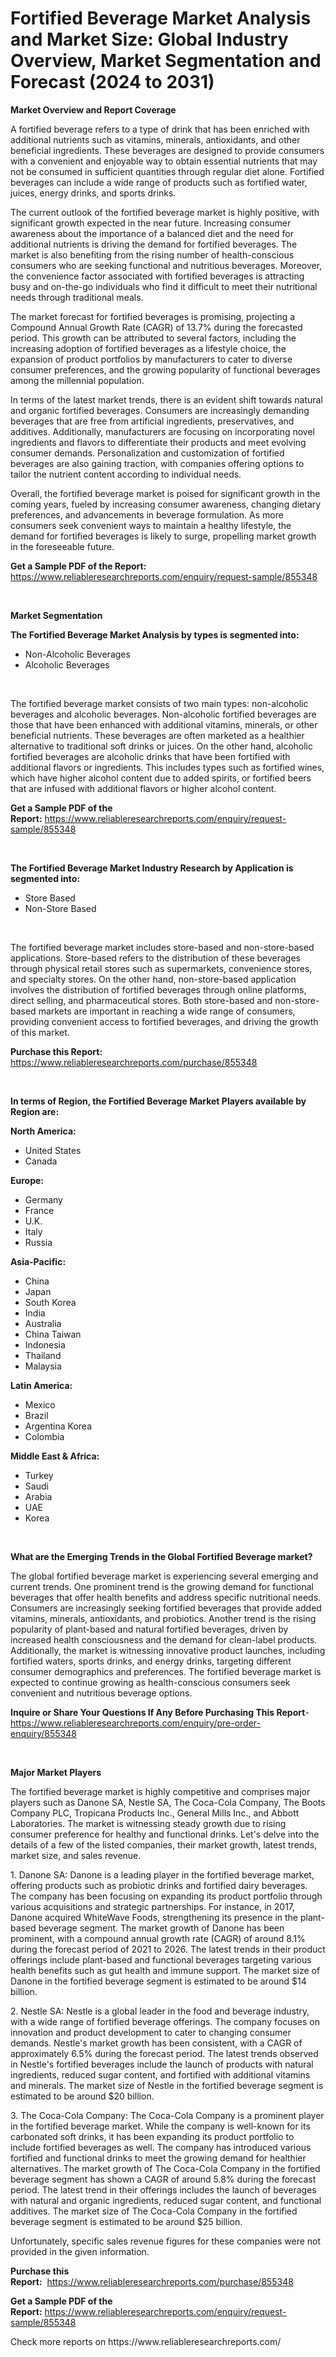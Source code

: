 <p><h1>Fortified Beverage Market Analysis and Market Size: Global Industry Overview, Market Segmentation and Forecast (2024 to 2031)</h1></p><p><strong>Market Overview and Report Coverage</strong></p>
<p><p>A fortified beverage refers to a type of drink that has been enriched with additional nutrients such as vitamins, minerals, antioxidants, and other beneficial ingredients. These beverages are designed to provide consumers with a convenient and enjoyable way to obtain essential nutrients that may not be consumed in sufficient quantities through regular diet alone. Fortified beverages can include a wide range of products such as fortified water, juices, energy drinks, and sports drinks.</p><p>The current outlook of the fortified beverage market is highly positive, with significant growth expected in the near future. Increasing consumer awareness about the importance of a balanced diet and the need for additional nutrients is driving the demand for fortified beverages. The market is also benefiting from the rising number of health-conscious consumers who are seeking functional and nutritious beverages. Moreover, the convenience factor associated with fortified beverages is attracting busy and on-the-go individuals who find it difficult to meet their nutritional needs through traditional meals.</p><p>The market forecast for fortified beverages is promising, projecting a Compound Annual Growth Rate (CAGR) of 13.7% during the forecasted period. This growth can be attributed to several factors, including the increasing adoption of fortified beverages as a lifestyle choice, the expansion of product portfolios by manufacturers to cater to diverse consumer preferences, and the growing popularity of functional beverages among the millennial population.</p><p>In terms of the latest market trends, there is an evident shift towards natural and organic fortified beverages. Consumers are increasingly demanding beverages that are free from artificial ingredients, preservatives, and additives. Additionally, manufacturers are focusing on incorporating novel ingredients and flavors to differentiate their products and meet evolving consumer demands. Personalization and customization of fortified beverages are also gaining traction, with companies offering options to tailor the nutrient content according to individual needs.</p><p>Overall, the fortified beverage market is poised for significant growth in the coming years, fueled by increasing consumer awareness, changing dietary preferences, and advancements in beverage formulation. As more consumers seek convenient ways to maintain a healthy lifestyle, the demand for fortified beverages is likely to surge, propelling market growth in the foreseeable future.</p></p>
<p><strong>Get a Sample PDF of the Report:</strong> <a href="https://www.reliableresearchreports.com/enquiry/request-sample/855348">https://www.reliableresearchreports.com/enquiry/request-sample/855348</a></p>
<p>&nbsp;</p>
<p><strong>Market Segmentation</strong></p>
<p><strong>The Fortified Beverage Market Analysis by types is segmented into:</strong></p>
<p><ul><li>Non-Alcoholic Beverages</li><li>Alcoholic Beverages</li></ul></p>
<p>&nbsp;</p>
<p><p>The fortified beverage market consists of two main types: non-alcoholic beverages and alcoholic beverages. Non-alcoholic fortified beverages are those that have been enhanced with additional vitamins, minerals, or other beneficial nutrients. These beverages are often marketed as a healthier alternative to traditional soft drinks or juices. On the other hand, alcoholic fortified beverages are alcoholic drinks that have been fortified with additional flavors or ingredients. This includes types such as fortified wines, which have higher alcohol content due to added spirits, or fortified beers that are infused with additional flavors or higher alcohol content.</p></p>
<p><strong>Get a Sample PDF of the Report:</strong>&nbsp;<a href="https://www.reliableresearchreports.com/enquiry/request-sample/855348">https://www.reliableresearchreports.com/enquiry/request-sample/855348</a></p>
<p>&nbsp;</p>
<p><strong>The Fortified Beverage Market Industry Research by Application is segmented into:</strong></p>
<p><ul><li>Store Based</li><li>Non-Store Based</li></ul></p>
<p>&nbsp;</p>
<p><p>The fortified beverage market includes store-based and non-store-based applications. Store-based refers to the distribution of these beverages through physical retail stores such as supermarkets, convenience stores, and specialty stores. On the other hand, non-store-based application involves the distribution of fortified beverages through online platforms, direct selling, and pharmaceutical stores. Both store-based and non-store-based markets are important in reaching a wide range of consumers, providing convenient access to fortified beverages, and driving the growth of this market.</p></p>
<p><strong>Purchase this Report:</strong>&nbsp; <a href="https://www.reliableresearchreports.com/purchase/855348">https://www.reliableresearchreports.com/purchase/855348</a></p>
<p>&nbsp;</p>
<p><strong>In terms of Region, the Fortified Beverage Market Players available by Region are:</strong></p>
<p>
    <p> <strong> North America: </strong>
        <ul>
            <li>United States</li>
            <li>Canada</li>
        </ul>
        </p> 
    <p> <strong> Europe: </strong>
        <ul>
            <li>Germany</li>
            <li>France</li>
            <li>U.K.</li>
            <li>Italy</li>
            <li>Russia</li>
        </ul>
        </p> 
    <p> <strong> Asia-Pacific: </strong>
        <ul>
            <li>China</li>
            <li>Japan</li>
            <li>South Korea</li>
            <li>India</li>
            <li>Australia</li>
            <li>China Taiwan</li>
            <li>Indonesia</li>
            <li>Thailand</li>
            <li>Malaysia</li>
        </ul>
        </p> 
    <p> <strong> Latin America: </strong>
        <ul>
            <li>Mexico</li>
            <li>Brazil</li>
            <li>Argentina Korea</li>
            <li>Colombia</li>
        </ul>
        </p> 
    <p> <strong> Middle East & Africa: </strong>
        <ul>
            <li>Turkey</li>
            <li>Saudi</li>
            <li>Arabia</li>
            <li>UAE</li>
            <li>Korea</li>
        </ul>
    </p>
    </p>
<p>&nbsp;</p>
<p><strong>What are the Emerging Trends in the Global Fortified Beverage market?</strong></p>
<p><p>The global fortified beverage market is experiencing several emerging and current trends. One prominent trend is the growing demand for functional beverages that offer health benefits and address specific nutritional needs. Consumers are increasingly seeking fortified beverages that provide added vitamins, minerals, antioxidants, and probiotics. Another trend is the rising popularity of plant-based and natural fortified beverages, driven by increased health consciousness and the demand for clean-label products. Additionally, the market is witnessing innovative product launches, including fortified waters, sports drinks, and energy drinks, targeting different consumer demographics and preferences. The fortified beverage market is expected to continue growing as health-conscious consumers seek convenient and nutritious beverage options.</p></p>
<p><strong>Inquire or Share Your Questions If Any Before Purchasing This Report</strong>- <a href="https://www.reliableresearchreports.com/enquiry/pre-order-enquiry/855348">https://www.reliableresearchreports.com/enquiry/pre-order-enquiry/855348</a></p>
<p>&nbsp;</p>
<p><strong>Major Market Players</strong></p>
<p><p>The fortified beverage market is highly competitive and comprises major players such as Danone SA, Nestle SA, The Coca-Cola Company, The Boots Company PLC, Tropicana Products Inc., General Mills Inc., and Abbott Laboratories. The market is witnessing steady growth due to rising consumer preference for healthy and functional drinks. Let's delve into the details of a few of the listed companies, their market growth, latest trends, market size, and sales revenue.</p><p>1. Danone SA: Danone is a leading player in the fortified beverage market, offering products such as probiotic drinks and fortified dairy beverages. The company has been focusing on expanding its product portfolio through various acquisitions and strategic partnerships. For instance, in 2017, Danone acquired WhiteWave Foods, strengthening its presence in the plant-based beverage segment. The market growth of Danone has been prominent, with a compound annual growth rate (CAGR) of around 8.1% during the forecast period of 2021 to 2026. The latest trends in their product offerings include plant-based and functional beverages targeting various health benefits such as gut health and immune support. The market size of Danone in the fortified beverage segment is estimated to be around $14 billion.</p><p>2. Nestle SA: Nestle is a global leader in the food and beverage industry, with a wide range of fortified beverage offerings. The company focuses on innovation and product development to cater to changing consumer demands. Nestle's market growth has been consistent, with a CAGR of approximately 6.5% during the forecast period. The latest trends observed in Nestle's fortified beverages include the launch of products with natural ingredients, reduced sugar content, and fortified with additional vitamins and minerals. The market size of Nestle in the fortified beverage segment is estimated to be around $20 billion.</p><p>3. The Coca-Cola Company: The Coca-Cola Company is a prominent player in the fortified beverage market. While the company is well-known for its carbonated soft drinks, it has been expanding its product portfolio to include fortified beverages as well. The company has introduced various fortified and functional drinks to meet the growing demand for healthier alternatives. The market growth of The Coca-Cola Company in the fortified beverage segment has shown a CAGR of around 5.8% during the forecast period. The latest trend in their offerings includes the launch of beverages with natural and organic ingredients, reduced sugar content, and functional additives. The market size of The Coca-Cola Company in the fortified beverage segment is estimated to be around $25 billion.</p><p>Unfortunately, specific sales revenue figures for these companies were not provided in the given information.</p></p>
<p><strong>Purchase this Report:</strong>&nbsp;&nbsp;<a href="https://www.reliableresearchreports.com/purchase/855348">https://www.reliableresearchreports.com/purchase/855348</a></p>
<p></p>
<p><strong>Get a Sample PDF of the Report:</strong>&nbsp;<a href="https://www.reliableresearchreports.com/enquiry/request-sample/855348">https://www.reliableresearchreports.com/enquiry/request-sample/855348</a></p>
<p>Check more reports on https://www.reliableresearchreports.com/</p>